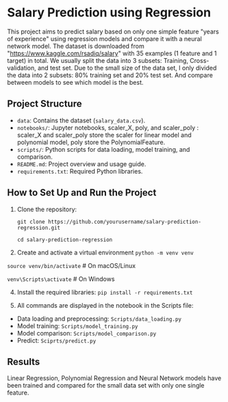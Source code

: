 # Salary Prediction using Regression

This project aims to predict salary based on only one simple feature "years of experience" using regression models and compare it with a neural network model. The dataset is downloaded from "https://www.kaggle.com/rsadiq/salary" with 35 examples (1 feature and 1 target) in total. We usually split the data into 3 subsets: Training, Cross-validation, and test set. Due to the small size of the data set, I only divided the data into 2 subsets: 80% training set and 20% test set. And compare between models to see which model is the best.

## Project Structure

- `data`: Contains the dataset (`salary_data.csv`).
- `notebooks/`: Jupyter notebooks, scaler_X, poly, and scaler_poly : scaler_X and scaler_poly store the scaler for linear model and polynomial model, poly store the PolynomialFeature.
- `scripts/`: Python scripts for data loading, model training, and comparison.
- `README.md`: Project overview and usage guide.
- `requirements.txt`: Required Python libraries.

## How to Set Up and Run the Project
1. Clone the repository:

   `git clone https://github.com/yourusername/salary-prediction-regression.git`
   
   `cd salary-prediction-regression`
   
3. Create and activate a virtual environment
  `python -m venv venv`

  `source venv/bin/activate`    # On macOS/Linux
  
  `venv\Scripts\activate`       # On Windows
 
4. Install the required libraries:
   `pip install -r requirements.txt`

5. All commands are displayed in the notebook in the Scripts file:
- Data loading and preprocessing: `Scripts/data_loading.py`
- Model training: `Scripts/model_training.py`
- Model comparison: `Scripts/model_comparison.py`
- Predict: `Sciprts/predict.py`

## Results
Linear Regression, Polynomial Regression and Neural Network models have been trained and compared for the small data set with only one single feature.
